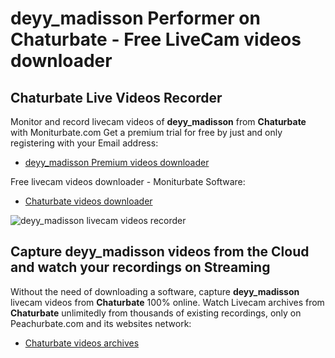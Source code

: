 # deyy_madisson Performer on Chaturbate - Free LiveCam videos downloader

## Chaturbate Live Videos Recorder

Monitor and record livecam videos of **deyy_madisson** from **Chaturbate** with Moniturbate.com
Get a premium trial for free by just and only registering with your Email address:
* [deyy_madisson Premium videos downloader](https://moniturbate.com/request-demo-licence-key.html)

Free livecam videos downloader - Moniturbate Software:
* [Chaturbate videos downloader](https://moniturbate.com/moniturbate-download-software.html)

![deyy_madisson livecam videos recorder](https://peachurnet.com/templates/moniturbate-software.png)


## Capture deyy_madisson videos from the Cloud and watch your recordings on Streaming

Without the need of downloading a software, capture **deyy_madisson** livecam videos from **Chaturbate** 100% online.
Watch Livecam archives from **Chaturbate** unlimitedly from thousands of existing recordings, only on Peachurbate.com and its websites network:
* [Chaturbate videos archives](https://peachurnet.com/)